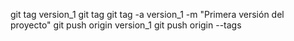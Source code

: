 git tag version_1
git tag
git tag -a version_1 -m "Primera versión del proyecto"
git push origin version_1
git push origin --tags
